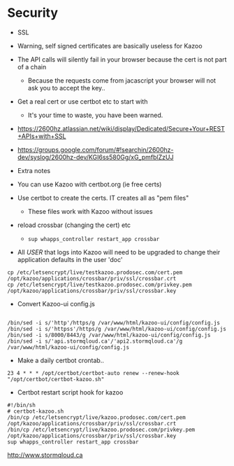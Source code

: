 # Security

* SSL 
 * Warning, self signed certificates are basically useless for Kazoo
 * The API calls will silently fail in your browser because the cert is not part of a chain
   *  Because the requests come from jacascript your browser will not ask you to accept the key.. 
 * Get a real cert or use certbot etc to start with
   *  It's your time to waste, you have been warned. 
 * https://2600hz.atlassian.net/wiki/display/Dedicated/Secure+Your+REST+APIs+with+SSL
 * https://groups.google.com/forum/#!searchin/2600hz-dev/syslog/2600hz-dev/KGI6ss580Gg/xG_pmfblZzUJ
 
* Extra notes
 * You can use Kazoo with certbot.org (ie free certs)
 * Use certbot to create the certs. IT creates all as "pem files"
   * These files work with Kazoo without issues

 * reload crossbar (changing the cert) etc
   * `sup whapps_controller restart_app crossbar`

* All *USER* that logs into Kazoo will need to be upgraded to change their application defaults in the user 'doc'

```
cp /etc/letsencrypt/live/testkazoo.prodosec.com/cert.pem /opt/kazoo/applications/crossbar/priv/ssl/crossbar.crt
cp /etc/letsencrypt/live/testkazoo.prodosec.com/privkey.pem /opt/kazoo/applications/crossbar/priv/ssl/crossbar.key
```

* Convert Kazoo-ui config.js 
```

/bin/sed -i s/'http'/https/g /var/www/html/kazoo-ui/config/config.js
/bin/sed -i s/'httpss'/https/g /var/www/html/kazoo-ui/config/config.js
/bin/sed -i s/8000/8443/g /var/www/html/kazoo-ui/config/config.js
/bin/sed -i s/'api.stormqloud.ca'/'api2.stormqloud.ca'/g /var/www/html/kazoo-ui/config/config.js

```

* Make a daily certbot crontab..
```
23 4 * * * /opt/certbot/certbot-auto renew --renew-hook "/opt/certbot/certbot-kazoo.sh"
```


* Certbot restart script hook for kazoo
```
#!/bin/sh
# certbot-kazoo.sh
/bin/cp /etc/letsencrypt/live/kazoo.prodosec.com/cert.pem /opt/kazoo/applications/crossbar/priv/ssl/crossbar.crt
/bin/cp /etc/letsencrypt/live/kazoo.prodosec.com/privkey.pem /opt/kazoo/applications/crossbar/priv/ssl/crossbar.key
sup whapps_controller restart_app crossbar
```

http://www.stormqloud.ca
